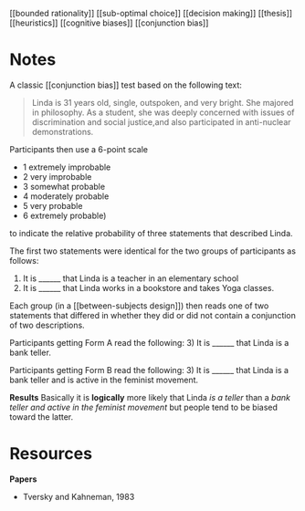 
[[bounded rationality]]
[[sub-optimal choice]]
[[decision making]]
[[thesis]]
[[heuristics]]
[[cognitive biases]]
[[conjunction bias]]

# Notes
A classic [[conjunction bias]] test based on the following text:

>Linda is 31 years old, single, outspoken, and very  bright.  She  majored  in  philosophy.  As  a  student,  she  was deeply concerned with issues of discrimination and social justice,and also participated in anti-nuclear demonstrations.

Participants then use a 6-point scale 
- 1 extremely improbable
- 2 very improbable
- 3 somewhat probable
- 4 moderately probable 
- 5 very probable
- 6 extremely probable)

to indicate the relative probability of three statements that described Linda. 

The first two statements were identical for the two groups of participants as follows: 
1) It is ______ that Linda is a teacher in an  elementary  school
2) It  is  ______  that  Linda  works  in  a bookstore and takes Yoga classes. 

Each group (in a [[between-subjects design]]) then reads one of two statements that differed in whether they did or did not contain a conjunction of two descriptions. 

Participants getting Form A read the following: 
3) It is ______ that Linda is a bank teller. 

Participants getting Form B read the following:
3) It is ______ that Linda is a bank teller and is active in the feminist movement.

**Results**
Basically it is **logically** more likely that Linda *is a teller* than a *bank teller and active in the feminist movement* but people tend to be biased toward the latter.

# Resources
**Papers**
- Tversky and Kahneman, 1983